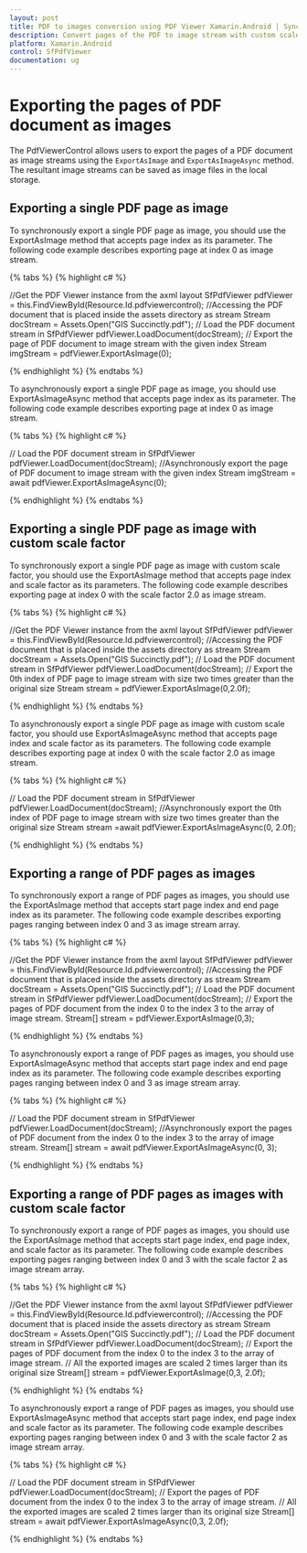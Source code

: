 ```yaml
---
layout: post
title: PDF to images conversion using PDF Viewer Xamarin.Android | Syncfusion
description: Convert pages of the PDF to image stream with custom scale factor using Syncfusion Xamarin.Android PDF Viewer 
platform: Xamarin.Android
control: SfPdfViewer
documentation: ug
---
```


# Exporting the pages of PDF document as images

The PdfViewerControl allows users to export the pages of a PDF document as image streams using the `ExportAsImage` and `ExportAsImageAsync` method. The resultant image streams can be saved as image files in the local storage.

## Exporting a single PDF page as image

To synchronously export a single PDF page as image, you should use the ExportAsImage method that accepts page index as its parameter. The following code example describes exporting page at index 0 as image stream. 

{% tabs %}
{% highlight c# %}

//Get the PDF Viewer instance from the axml layout
SfPdfViewer pdfViewer = this.FindViewById<SfPdfViewer>(Resource.Id.pdfviewercontrol);
//Accessing the PDF document that is placed inside the assets directory as stream
Stream docStream = Assets.Open("GIS Succinctly.pdf");
// Load the PDF document stream in SfPdfViewer
pdfViewer.LoadDocument(docStream);
// Export the page of PDF document to image stream with the given index
Stream imgStream = pdfViewer.ExportAsImage(0);

{% endhighlight %}
{% endtabs %}

To asynchronously export a single PDF page as image, you should use ExportAsImageAsync method that accepts page index as its parameter. The following code example describes exporting page at index 0 as image stream. 

{% tabs %}
{% highlight c# %}

// Load the PDF document stream in SfPdfViewer
pdfViewer.LoadDocument(docStream);
//Asynchronously export the page of PDF document to image stream with the given index
Stream imgStream = await pdfViewer.ExportAsImageAsync(0);

{% endhighlight %}
{% endtabs %}

## Exporting a single PDF page as image with custom scale factor

To synchronously export a single PDF page as image with custom scale factor, you should use the ExportAsImage method that accepts page index and scale factor as its parameters. The following code example describes exporting page at index 0 with the scale factor 2.0 as image stream.

{% tabs %}
{% highlight c# %}

//Get the PDF Viewer instance from the axml layout
SfPdfViewer pdfViewer = this.FindViewById<SfPdfViewer>(Resource.Id.pdfviewercontrol);
//Accessing the PDF document that is placed inside the assets directory as stream
Stream docStream = Assets.Open("GIS Succinctly.pdf");
// Load the PDF document stream in SfPdfViewer
pdfViewer.LoadDocument(docStream);
// Export the 0th index of PDF page to image stream with size two times greater than the original size 
Stream stream = pdfViewer.ExportAsImage(0,2.0f);

{% endhighlight %}
{% endtabs %}

To asynchronously export a single PDF page as image with custom scale factor, you should use ExportAsImageAsync method that accepts page index and scale factor as its parameters. The following code example describes exporting page at index 0 with the scale factor 2.0 as image stream.

{% tabs %}
{% highlight c# %}

// Load the PDF document stream in SfPdfViewer
pdfViewer.LoadDocument(docStream);
//Asynchronously export the 0th index of PDF page to image stream with size two times greater than the original size 
Stream stream =await pdfViewer.ExportAsImageAsync(0, 2.0f);

{% endhighlight %}
{% endtabs %}

## Exporting a range of PDF pages as images

To synchronously export a range of PDF pages as images, you should use the ExportAsImage method that accepts start page index and end page index as its parameter. The following code example describes exporting pages ranging between index 0 and 3 as image stream array.

{% tabs %}
{% highlight c# %}

//Get the PDF Viewer instance from the axml layout
SfPdfViewer pdfViewer = this.FindViewById<SfPdfViewer>(Resource.Id.pdfviewercontrol);
//Accessing the PDF document that is placed inside the assets directory as stream
Stream docStream = Assets.Open("GIS Succinctly.pdf");
// Load the PDF document stream in SfPdfViewer
pdfViewer.LoadDocument(docStream);
// Export the pages of PDF document from the index 0 to the index 3 to the array of image stream.
Stream[] stream = pdfViewer.ExportAsImage(0,3);

{% endhighlight %}
{% endtabs %}

To asynchronously export a range of PDF pages as images, you should use ExportAsImageAsync method that accepts start page index and end page index as its parameter. The following code example describes exporting pages ranging between index 0 and 3 as image stream array.

{% tabs %}
{% highlight c# %}

// Load the PDF document stream in SfPdfViewer
pdfViewer.LoadDocument(docStream);
//Asynchronously export the pages of PDF document from the index 0 to the index 3 to the array of image stream.
Stream[] stream = await pdfViewer.ExportAsImageAsync(0, 3);

{% endhighlight %}
{% endtabs %}

## Exporting a range of PDF pages as images with custom scale factor

To synchronously export a range of PDF pages as images, you should use the ExportAsImage method that accepts start page index, end page index, and scale factor as its parameter. The following code example describes exporting pages ranging between index 0 and 3 with the scale factor 2 as image stream array.

{% tabs %}
{% highlight c# %}

//Get the PDF Viewer instance from the axml layout
SfPdfViewer pdfViewer = this.FindViewById<SfPdfViewer>(Resource.Id.pdfviewercontrol);
//Accessing the PDF document that is placed inside the assets directory as stream
Stream docStream = Assets.Open("GIS Succinctly.pdf");
// Load the PDF document stream in SfPdfViewer
pdfViewer.LoadDocument(docStream);
// Export the pages of PDF document from the index 0 to the index 3 to the array of image stream.
// All the exported images are scaled 2 times larger than its original size
Stream[] stream = pdfViewer.ExportAsImage(0,3, 2.0f);

{% endhighlight %}
{% endtabs %}

To asynchronously export a range of PDF pages as images, you should use ExportAsImageAsync method that accepts start page index, end page index and scale factor as its parameter. The following code example describes exporting pages ranging between index 0 and 3 with the scale factor 2 as image stream array.

{% tabs %}
{% highlight c# %}

// Load the PDF document stream in SfPdfViewer
pdfViewer.LoadDocument(docStream);
// Export the pages of PDF document from the index 0 to the index 3 to the array of image stream.
// All the exported images are scaled 2 times larger than its original size
Stream[] stream = await pdfViewer.ExportAsImageAsync(0,3, 2.0f);

{% endhighlight %}
{% endtabs %}